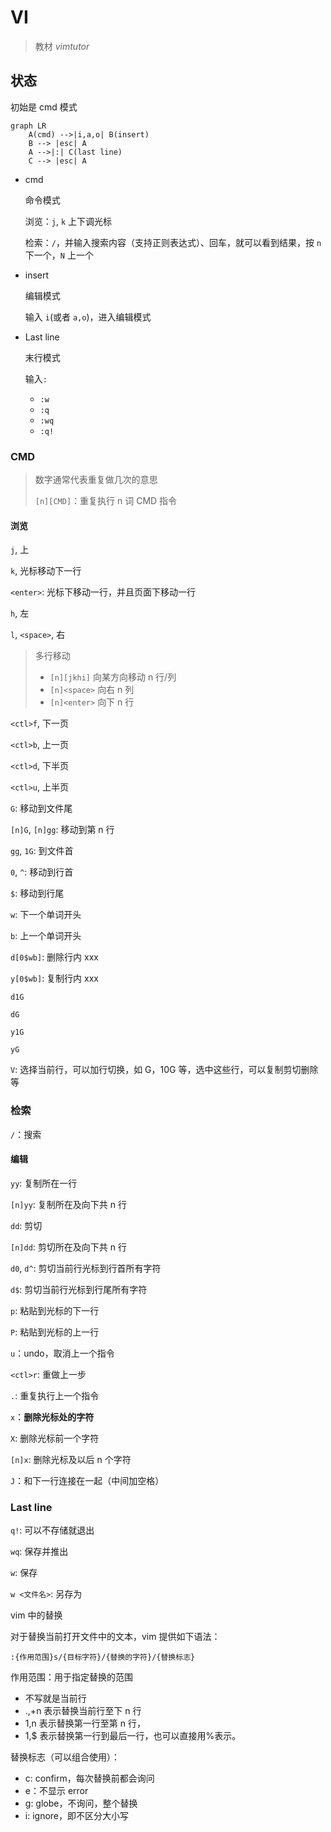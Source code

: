 # VI

> 教材 _vimtutor_

## 状态

初始是 cmd 模式

```mermaid
graph LR
	A(cmd) -->|i,a,o| B(insert)
	B --> |esc| A
	A -->|:| C(last line)
	C --> |esc| A
```

- cmd

  命令模式

  浏览：`j`, `k` 上下调光标

  检索：`/`，并输入搜索内容（支持正则表达式）、回车，就可以看到结果，按 `n` 下一个，`N` 上一个

- insert

  编辑模式

  输入 `i`(或者 `a,o`)，进入编辑模式

- Last line

  末行模式

  输入`:`

  - `:w`
  - `:q`
  - `:wq`
  - `:q!`

### CMD

> 数字通常代表重复做几次的意思
>
> `[n][CMD]`：重复执行 n 词 CMD 指令

#### 浏览

`j`, 上

`k`, 光标移动下一行

`<enter>`: 光标下移动一行，并且页面下移动一行

`h`, 左

`l`, `<space>`, 右

> 多行移动
>
> - `[n][jkhi]` 向某方向移动 n 行/列
> - `[n]<space>` 向右 n 列
> - `[n]<enter>` 向下 n 行

`<ctl>f`, 下一页

`<ctl>b`, 上一页

`<ctl>d`, 下半页

`<ctl>u`, 上半页

`G`: 移动到文件尾

`[n]G`, `[n]gg`: 移动到第 n 行

`gg`, `1G`: 到文件首

`0`, `^`: 移动到行首

`$`: 移动到行尾

`w`: 下一个单词开头

`b`: 上一个单词开头

`d[0$wb]`: 删除行内 xxx

`y[0$wb]`: 复制行内 xxx

`d1G`

`dG`

`y1G`

`yG`

`V`: 选择当前行，可以加行切换，如 G，10G 等，选中这些行，可以复制剪切删除等

### 检索

`/`：搜索

#### 编辑

`yy`: 复制所在一行

`[n]yy`: 复制所在及向下共 n 行

`dd`: 剪切

`[n]dd`: 剪切所在及向下共 n 行

`d0`, `d^`: 剪切当前行光标到行首所有字符

`d$`: 剪切当前行光标到行尾所有字符

`p`: 粘贴到光标的下一行

`P`: 粘贴到光标的上一行

`u`：undo，取消上一个指令

`<ctl>r`: 重做上一步

`.`: 重复执行上一个指令

`x`：**删除光标处的字符**

`X`: 删除光标前一个字符

`[n]x`: 删除光标及以后 n 个字符

`J`：和下一行连接在一起（中间加空格）

### Last line

`q!`: 可以不存储就退出

`wq`: 保存并推出

`w`: 保存

`w <文件名>`: 另存为

vim 中的替换

对于替换当前打开文件中的文本，vim 提供如下语法：

`:{作用范围}s/{目标字符}/{替换的字符}/{替换标志}`

作用范围：用于指定替换的范围

- 不写就是当前行
- .,+n 表示替换当前行至下 n 行
- 1,n 表示替换第一行至第 n 行，
- 1,$ 表示替换第一行到最后一行，也可以直接用%表示。

替换标志（可以组合使用）：

- c: confirm，每次替换前都会询问
- e：不显示 error
- g: globe，不询问，整个替换
- i: ignore，即不区分大小写
